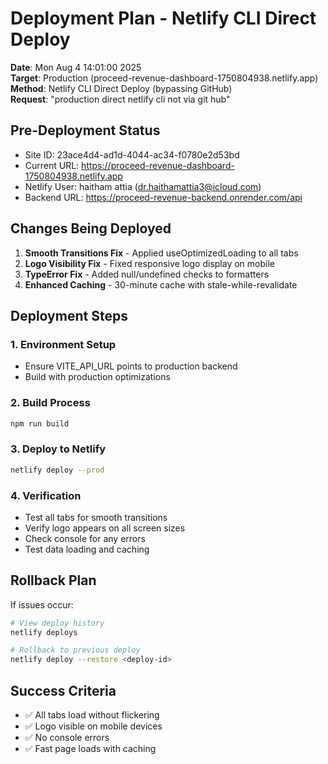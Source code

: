 # Deployment Plan - Netlify CLI Direct Deploy

**Date**: Mon Aug 4 14:01:00 2025  
**Target**: Production (proceed-revenue-dashboard-1750804938.netlify.app)  
**Method**: Netlify CLI Direct Deploy (bypassing GitHub)  
**Request**: "production direct netlify cli not via git hub"

## Pre-Deployment Status
- Site ID: 23ace4d4-ad1d-4044-ac34-f0780e2d53bd
- Current URL: https://proceed-revenue-dashboard-1750804938.netlify.app
- Netlify User: haitham attia (dr.haithamattia3@icloud.com)
- Backend URL: https://proceed-revenue-backend.onrender.com/api

## Changes Being Deployed
1. **Smooth Transitions Fix** - Applied useOptimizedLoading to all tabs
2. **Logo Visibility Fix** - Fixed responsive logo display on mobile
3. **TypeError Fix** - Added null/undefined checks to formatters
4. **Enhanced Caching** - 30-minute cache with stale-while-revalidate

## Deployment Steps

### 1. Environment Setup
- Ensure VITE_API_URL points to production backend
- Build with production optimizations

### 2. Build Process
```bash
npm run build
```

### 3. Deploy to Netlify
```bash
netlify deploy --prod
```

### 4. Verification
- Test all tabs for smooth transitions
- Verify logo appears on all screen sizes
- Check console for any errors
- Test data loading and caching

## Rollback Plan
If issues occur:
```bash
# View deploy history
netlify deploys

# Rollback to previous deploy
netlify deploy --restore <deploy-id>
```

## Success Criteria
- ✅ All tabs load without flickering
- ✅ Logo visible on mobile devices
- ✅ No console errors
- ✅ Fast page loads with caching
